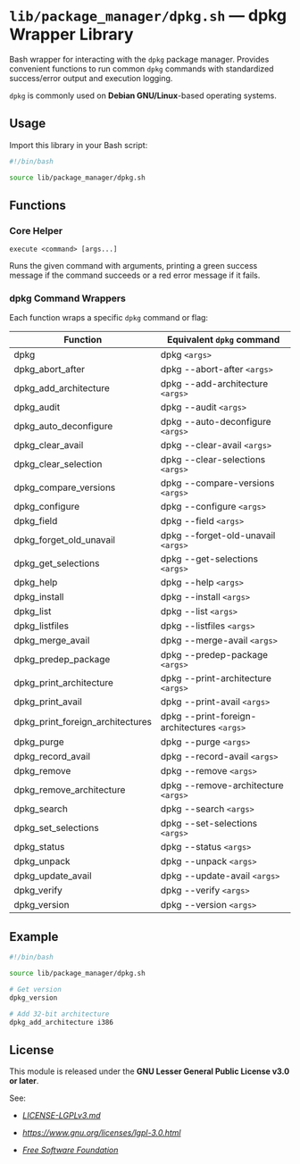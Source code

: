 # `lib/package_manager/dpkg.sh` — dpkg Wrapper Library

Bash wrapper for interacting with the `dpkg` package manager. Provides convenient functions to run common `dpkg` commands with standardized success/error output and execution logging.

`dpkg` is commonly used on **Debian GNU/Linux**-based operating systems.

## Usage

Import this library in your Bash script:

```bash
#!/bin/bash

source lib/package_manager/dpkg.sh
```

## Functions

### Core Helper

`execute <command> [args...]`

Runs the given command with arguments, printing a green success message if the command succeeds or a red error message if it fails.

### dpkg Command Wrappers

Each function wraps a specific `dpkg` command or flag:

| **Function**                     | **Equivalent `dpkg` command**                |
|----------------------------------|----------------------------------------------|
| dpkg                             | dpkg `<args>`                                |
| dpkg_abort_after                 | dpkg --abort-after `<args>`                  |
| dpkg_add_architecture            | dpkg --add-architecture `<args>`             |
| dpkg_audit                       | dpkg --audit `<args>`                        |
| dpkg_auto_deconfigure            | dpkg --auto-deconfigure `<args>`             |
| dpkg_clear_avail                 | dpkg --clear-avail `<args>`                  |
| dpkg_clear_selection             | dpkg --clear-selections `<args>`             |
| dpkg_compare_versions            | dpkg --compare-versions `<args>`             |
| dpkg_configure                   | dpkg --configure `<args>`                    |
| dpkg_field                       | dpkg --field `<args>`                        |
| dpkg_forget_old_unavail          | dpkg --forget-old-unavail `<args>`           |
| dpkg_get_selections              | dpkg --get-selections `<args>`               |
| dpkg_help                        | dpkg --help `<args>`                         |
| dpkg_install                     | dpkg --install `<args>`                      |
| dpkg_list                        | dpkg --list `<args>`                         |
| dpkg_listfiles                   | dpkg --listfiles `<args>`                    |
| dpkg_merge_avail                 | dpkg --merge-avail `<args>`                  |
| dpkg_predep_package              | dpkg --predep-package `<args>`               |
| dpkg_print_architecture          | dpkg --print-architecture `<args>`           |
| dpkg_print_avail                 | dpkg --print-avail `<args>`                  |
| dpkg_print_foreign_architectures | dpkg --print-foreign-architectures `<args>`  |
| dpkg_purge                       | dpkg --purge `<args>`                        |
| dpkg_record_avail                | dpkg --record-avail `<args>`                 |
| dpkg_remove                      | dpkg --remove `<args>`                       |
| dpkg_remove_architecture         | dpkg --remove-architecture `<args>`          |
| dpkg_search                      | dpkg --search `<args>`                       |
| dpkg_set_selections              | dpkg --set-selections `<args>`               |
| dpkg_status                      | dpkg --status `<args>`                       |
| dpkg_unpack                      | dpkg --unpack `<args>`                       |
| dpkg_update_avail                | dpkg --update-avail `<args>`                 |
| dpkg_verify                      | dpkg --verify `<args>`                       |
| dpkg_version                     | dpkg --version `<args>`                      |

## Example

```bash
#!/bin/bash

source lib/package_manager/dpkg.sh

# Get version
dpkg_version

# Add 32-bit architecture
dpkg_add_architecture i386
```

## License

This module is released under the **GNU Lesser General Public License v3.0 or later**.

See:

- [_LICENSE-LGPLv3.md_](https://github.com/Archetypum/tum-bash/blob/master/LICENSE-LGPLv3.md)

- _https://www.gnu.org/licenses/lgpl-3.0.html_

- [_Free Software Foundation_](https://www.fsf.org/)

